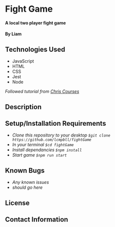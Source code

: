 # Fight Game

#### A local two player fight game

#### By Liam

## Technologies Used

* JavaScript
* HTML
* CSS
* Jest
* Node

_Followed tutorial from [Chris Courses](https://www.youtube.com/watch?v=vyqbNFMDRGQ)_

## Description

## Setup/Installation Requirements

* _Clone this repository to your desktop `$git clone https://github.com/lcmpbll/fightGame`_
* _In your terminal `$cd fightGame`_
* _Install dependancies `$npm install`_
* _Start game `$npm run start`_


## Known Bugs

* _Any known issues_
* _should go here_

## License

## Contact Information
